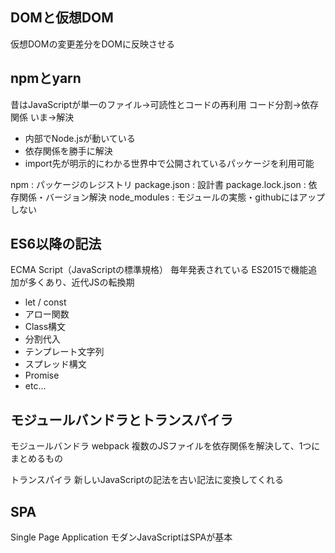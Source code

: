 ## DOMと仮想DOM
仮想DOMの変更差分をDOMに反映させる

## npmとyarn
昔はJavaScriptが単一のファイル→可読性とコードの再利用
コード分割→依存関係
いま→解決

- 内部でNode.jsが動いている
- 依存関係を勝手に解決
- import先が明示的にわかる世界中で公開されているパッケージを利用可能

npm : パッケージのレジストリ
package.json : 設計書
package.lock.json : 依存関係・バージョン解決
node_modules : モジュールの実態・githubにはアップしない


## ES6以降の記法
ECMA Script（JavaScriptの標準規格）
毎年発表されている
ES2015で機能追加が多くあり、近代JSの転換期
- let / const
- アロー関数
- Class構文
- 分割代入
- テンプレート文字列
- スプレッド構文
- Promise
- etc...

## モジュールバンドラとトランスパイラ
モジュールバンドラ webpack
複数のJSファイルを依存関係を解決して、1つにまとめるもの

トランスパイラ
新しいJavaScriptの記法を古い記法に変換してくれる

## SPA
Single Page Application
モダンJavaScriptはSPAが基本
